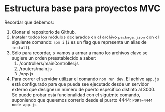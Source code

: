 # Estructura base para proyectos MVC

Recordar que debemos:

1. Clonar el repositorio de Github.
2. Instalar todos los módulos declarados en el archivo `package.json` con el siguiente comando: `npm i` (`i` es un flag que representa un alias de `install`).
3. Sólo para recordar, si vamos a armar a mano los archivos clave se sugiere un orden preestablecido a saber:
   1. /controllers/mainController.js
   2. /routers/main.js
   3. /app.js
4. Para correr el servidor utilizar el comando `npm run dev`. El achivo `app.js` está configurado para que pueda see ejecutado desde un servidor externo que designe un número de puerto específico distinto al 3000. Se puede probar esta funcionalidad con el siguiente comando, suponiendo que queremos correrlo desde el puerto 4444: `PORT=4444 node app.js`
